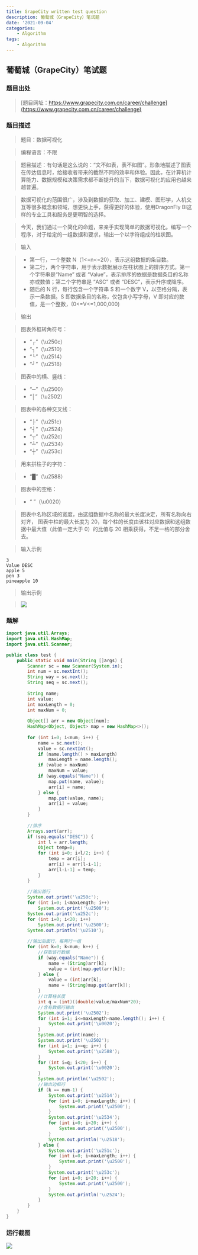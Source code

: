 ```yaml
---
title: GrapeCity written test question
description: 葡萄城（GrapeCity）笔试题
date: '2021-09-04'
categories:
    - Algorithm
tags:
    - Algorithm
---
```


## 葡萄城（GrapeCity）笔试题

### 题目出处

>[题目网址：https://www.grapecity.com.cn/career/challenge](https://www.grapecity.com.cn/career/challenge)

### 题目描述

>题目：数据可视化

>编程语言：不限

>题目描述：有句话是这么说的：“文不如表，表不如图”。形象地描述了图表在传达信息时，给接收者带来的截然不同的效率和体验。因此，在计算机计算能力、数据规模和决策需求都不断提升的当下，数据可视化的应用也越来越普遍。

>数据可视化的范围很广，涉及到数据的获取、加工、建模、图形学，人机交互等很多概念和领域，想更快上手，获得更好的体验，使用DragonFly BI这样的专业工具和服务是更明智的选择。

>今天，我们通过一个简化的命题，来亲手实现简单的数据可视化。编写一个程序，对于给定的一组数据和要求，输出一个以字符组成的柱状图。

>输入

> - 第一行，一个整数 N（1<=n<=20），表示这组数据的条目数。
> - 第二行，两个字符串，用于表示数据展示在柱状图上的排序方式。第一个字符串是“Name” 或者 “Value”，表示排序的依据是数据条目的名称亦或数值；第二个字符串是 “ASC” 或者 “DESC”，表示升序或降序。
> - 随后的 N 行，每行包含一个字符串 S 和一个数字 V，以空格分隔，表示一条数据。S 即数据条目的名称，仅包含小写字母，V 即对应的数值，是一个整数，(0<=V<=1,000,000)

>输出

>图表外框转角符号：

> - “┌”（\u250c）
> - “┐”（\u2510）
> - “└”（\u2514）
> - “┘”（\u2518）

> 图表中的横、竖线：

> - “─”（\u2500）
> - “│”（\u2502）

>图表中的各种交叉线：

> - “├”（\u251c）
> - “┤”（\u2524）
> - “┬”（\u252c）
> - “┴”（\u2534）
> - “┼”（\u253c）

> 用来拼柱子的字符：

> - “█”（\u2588）

> 图表中的空格：

> - “ ”（\u0020）

>图表中名称区域的宽度，由这组数据中名称的最大长度决定，所有名称向右对齐， 图表中柱的最大长度为 20，每个柱的长度由该柱对应数据和这组数据中最大值（此值一定大于 0）的比值与 20 相乘获得，不足一格的部分舍去。

>输入示例

```
3
Value DESC
apple 5
pen 3
pineapple 10
```

>输出示例

>![](https://raw.githubusercontent.com/JavenJin/blog-image/master/content/post/Algorithm/GrapeCity%20written%20test%20questions/grapecity-written-test-question-1.png)

### 题解

```java
import java.util.Arrays;
import java.util.HashMap;
import java.util.Scanner;

public class test {
    public static void main(String []args) {
    	Scanner sc = new Scanner(System.in);
    	int num = sc.nextInt();
    	String way = sc.next();
    	String seq = sc.next();
    	
    	String name;
    	int value;
    	int maxLength = 0;
    	int maxNum = 0;
    	
    	Object[] arr = new Object[num];
    	HashMap<Object, Object> map = new HashMap<>();
    	
    	for (int i=0; i<num; i++) {
    		name = sc.next();
    		value = sc.nextInt();
    		if (name.length() > maxLength)
    			maxLength = name.length();
    		if (value > maxNum)
    			maxNum = value;
    		if (way.equals("Name")) {
    			map.put(name, value);
    			arr[i] = name;
    		} else {
    			map.put(value, name);
    			arr[i] = value;
    		}
    	}
    	
    	//排序
    	Arrays.sort(arr);
    	if (seq.equals("DESC")) {
    		int l = arr.length;
    		Object temp=0;
    		for (int i=0; i<l/2; i++) {
    			temp = arr[i];
    			arr[i] = arr[l-i-1];
    			arr[l-i-1] = temp;
    		}
    	}
    	
    	//输出首行
    	System.out.print('\u250c');
    	for (int i=0; i<maxLength; i++)
    		System.out.print('\u2500');
    	System.out.print('\u252c');
    	for (int i=0; i<20; i++)
        	System.out.print('\u2500');
    	System.out.println('\u2510');
    	
    	//输出后面行，每两行一组
    	for (int k=0; k<num; k++) {
    		//获取该行数据
    		if (way.equals("Name")) {
    			name = (String)arr[k];
    			value = (int)map.get(arr[k]);
    		} else {
    			value = (int)arr[k];
    			name = (String)map.get(arr[k]);
    		}
    		//计算柱长度
    		int q = (int)((double)value/maxNum*20);
    		//含有数据行输出
    		System.out.print('\u2502');
    		for (int i=1; i<=maxLength-name.length(); i++) {
    			System.out.print('\u0020');
    		}
    		System.out.print(name);
    		System.out.print('\u2502');
    		for (int i=1; i<=q; i++) {
        		System.out.print('\u2588');
    		}
    		for (int i=q; i<20; i++) {
    			System.out.print('\u0020');
    		}
    		System.out.println('\u2502');
    		//输出边框行
    		if (k == num-1) {
    			System.out.print('\u2514');
    			for (int i=0; i<maxLength; i++) {
    				System.out.print('\u2500');
    			}
    			System.out.print('\u2534');
    			for (int i=0; i<20; i++) {
    				System.out.print('\u2500');
    			}
    			System.out.println('\u2518');
    		} else {
    			System.out.print('\u251c');
    			for (int i=0; i<maxLength; i++) {
    				System.out.print('\u2500');
    			}
    			System.out.print('\u253c');
    			for (int i=0; i<20; i++) {
    				System.out.print('\u2500');
    			}
    			System.out.println('\u2524');
    		}
    	}
    }
}
```

### 运行截图

![](https://raw.githubusercontent.com/JavenJin/blog-image/master/content/post/Algorithm/GrapeCity%20written%20test%20questions/grapecity-written-test-question-2.png)
